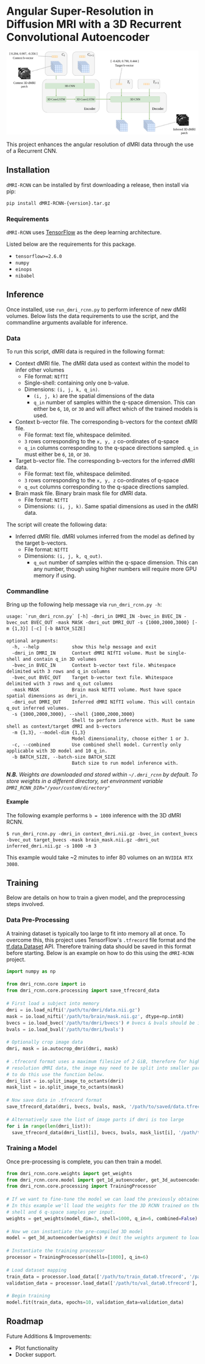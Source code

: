 # Angular Super-Resolution in Diffusion MRI with a 3D Recurrent Convolutional Autoencoder

![Model Architecture](resources/rcnn_dmri_model.png)

This project enhances the angular resolution of dMRI data through the use of a Recurrent CNN.

## Installation
`dMRI-RCNN` can be installed by first downloading a release, then install via pip:
```bash
pip install dMRI-RCNN-{version}.tar.gz
```

### Requirements
`dMRI-RCNN` uses [TensorFlow](https://www.tensorflow.org/) as the deep learning architecture.

Listed below are the requirements for this package.
- `tensorflow>=2.6.0`
- `numpy`
- `einops`
- `nibabel`

## Inference
Once installed, use `run_dmri_rcnn.py` to perform inference of new dMRI volumes. Below lists the data requirements to use the script, and the commandline arguments available for inference.

### Data
To run this script, dMRI data is required in the following format:
- Context dMRI file. The dMRI data used as context within the model to infer other volumes
  - File format: `NIfTI`
  - Single-shell: containing only one b-value.
  - Dimensions: `(i, j, k, q_in)`.
    - `(i, j, k)` are the spatial dimensions of the data
    - `q_in` number of samples within the q-space dimension. This can either be `6`, `10`, or `30` and will affect which of the trained models is used.
- Context b-vector file. The corresponding b-vectors for the context dMRI file.
  - File format: text file, whitespace delimited.
  - `3` rows corresponding to the `x, y, z` co-ordinates of q-space
  - `q_in` columns corresponding to the q-space directions sampled. `q_in` must either be `6`, `10`, or `30`.
- Target b-vector file. The corresponding b-vectors for the inferred dMRI data.
  - File format: text file, whitespace delimited.
  - `3` rows corresponding to the `x, y, z` co-ordinates of q-space
  - `q_out` columns corresponding to the q-space directions sampled.
- Brain mask file. Binary brain mask file for dMRI data.
  - File format: `NIfTI`
  - Dimensions: `(i, j, k)`. Same spatial dimensions as used in the dMRI data.

The script will create the following data:
- Inferred dMRI file. dMRI volumes inferred from the model as defined by the target b-vectors.
  - File format: `NIfTI`
  - Dimensions: `(i, j, k, q_out)`.
    - `q_out` number of samples within the q-space dimension. This can any number, though using higher numbers will require more GPU memory if using.

### Commandline
Bring up the following help message via `run_dmri_rcnn.py -h`:
```
usage: `run_dmri_rcnn.py` [-h] -dmri_in DMRI_IN -bvec_in BVEC_IN -bvec_out BVEC_OUT -mask MASK -dmri_out DMRI_OUT -s {1000,2000,3000} [-m {1,3}] [-c] [-b BATCH_SIZE]

optional arguments:
  -h, --help            show this help message and exit
  -dmri_in DMRI_IN      Context dMRI NIfTI volume. Must be single-shell and contain q_in 3D volumes
  -bvec_in BVEC_IN      Context b-vector text file. Whitespace delimited with 3 rows and q_in columns
  -bvec_out BVEC_OUT    Target b-vector text file. Whitespace delimited with 3 rows and q_out columns
  -mask MASK            Brain mask NIfTI volume. Must have space spatial dimensions as dmri_in.
  -dmri_out DMRI_OUT    Inferred dMRI NIfTI volume. This will contain q_out inferred volumes.
  -s {1000,2000,3000}, --shell {1000,2000,3000}
                        Shell to perform inference with. Must be same shell as context/target dMRI and b-vectors
  -m {1,3}, --model-dim {1,3}
                        Model dimensionality, choose either 1 or 3.
  -c, --combined        Use combined shell model. Currently only applicable with 3D model and 10 q_in.
  -b BATCH_SIZE, --batch-size BATCH_SIZE
                        Batch size to run model inference with.
```

***N.B.** Weights are downloaded and stored within `~/.dmri_rcnn` by default. To store weights in a different directory, set environment variable `DMRI_RCNN_DIR="/your/custom/directory"`*


#### Example
The following example performs `b = 1000` inference with the 3D dMRI RCNN.
```
$ run_dmri_rcnn.py -dmri_in context_dmri.nii.gz -bvec_in context_bvecs -bvec_out target_bvecs -mask brain_mask.nii.gz -dmri_out inferred_dmri.nii.gz -s 1000 -m 3
```
This example would take ~2 minutes to infer 80 volumes on an `NVIDIA RTX 3080`.

## Training
Below are details on how to train a given model, and the preprocessing steps involved.

### Data Pre-Processing
A training dataset is typically too large to fit into memory all at once. To overcome this, this project uses TensorFlow's `.tfrecord` file format and the
[tf.data.Dataset](https://www.tensorflow.org/api_docs/python/tf/data/Dataset) API. Therefore training data should be saved in this format before starting. Below is an example on how to do this using the `dMRI-RCNN` project.

```python
import numpy as np

from dmri_rcnn.core import io
from dmri_rcnn.core.processing import save_tfrecord_data

# First load a subject into memory
dmri = io.load_nifti('/path/to/dmri/data.nii.gz')
mask = io.load_nifti('/path/to/brain/mask.nii.gz', dtype=np.int8)
bvecs = io.load_bvec('/path/to/dmri/bvecs') # bvecs & bvals should be in FSL format
bvals = io.load_bval('/path/to/dmri/bvals')

# Optionally crop image data
dmri, mask = io.autocrop_dmri(dmri, mask)

# .tfrecord format uses a maximum filesize of 2 GiB, therefore for high
# resolution dMRI data, the image may need to be split into smaller parts
# to do this use the function below.
dmri_list = io.split_image_to_octants(dmri)
mask_list = io.split_image_to_octants(mask)

# Now save data in .tfrecord format
save_tfrecord_data(dmri, bvecs, bvals, mask, '/path/to/saved/data.tfrecord')

# Alternatively save the list of image parts if dmri is too large
for i in range(len(dmri_list)):
  save_tfrecord_data(dmri_list[i], bvecs, bvals, mask_list[i], '/path/to/saved/data' + str(i) + '.tfrecord')
```

### Training a Model
Once pre-processing is complete, you can then train a model.

```python
from dmri_rcnn.core.weights import get_weights
from dmri_rcnn.core.model import get_1d_autoencoder, get_3d_autoencoder
from dmri_rcnn.core.processing import TrainingProcessor

# If we want to fine-tune the model we can load the previously obtained weights.
# In this example we'll load the weights for the 3D RCNN trained on the b = 1000
# shell and 6 q-space samples per input.
weights = get_weights(model_dim=3, shell=1000, q_in=6, combined=False)

# Now we can instantiate the pre-compiled 3D model
model = get_3d_autoencoder(weights) # Omit the weights argument to load without pre-trained weights

# Instantiate the training processor
processor = TrainingProcessor(shells=[1000], q_in=6)

# Load dataset mapping
train_data = processor.load_data(['/path/to/train_data0.tfrecord', '/path/to/train_data1.tfrecord'])
validation_data = processor.load_data(['/path/to/val_data0.tfrecord'], validation=True)

# Begin training
model.fit(train_data, epochs=10, validation_data=validation_data)
```

## Roadmap
Future Additions & Improvements:
- Plot functionality
- Docker support.
